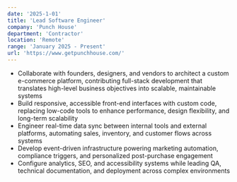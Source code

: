 ```yaml
---
date: '2025-1-01'
title: 'Lead Software Engineer'
company: 'Punch House'
department: 'Contractor'
location: 'Remote'
range: 'January 2025 - Present'
url: 'https://www.getpunchhouse.com/'
---
```


- Collaborate with founders, designers, and vendors to architect a custom e-commerce platform, contributing full-stack development that translates high-level business objectives into scalable, maintainable systems
- Build responsive, accessible front-end interfaces with custom code, replacing low-code tools to enhance performance, design flexibility, and long-term scalability
- Engineer real-time data sync between internal tools and external platforms, automating sales, inventory, and customer flows across systems
- Develop event-driven infrastructure powering marketing automation, compliance triggers, and personalized post-purchase engagement
- Configure analytics, SEO, and accessibility systems while leading QA, technical documentation, and deployment across complex environments
